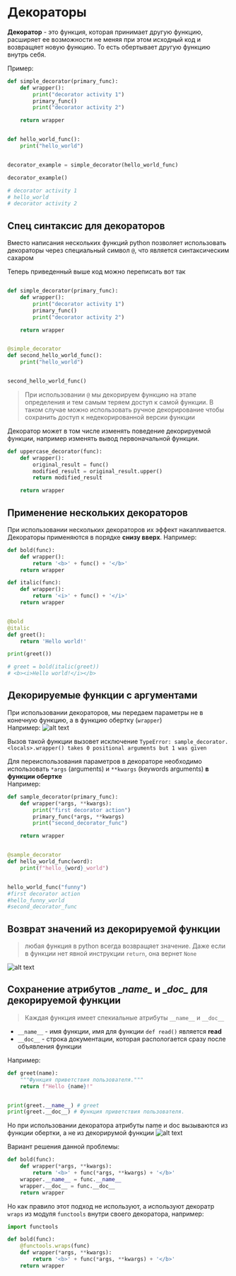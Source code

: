 # Декораторы

**Декоратор** - это функция, которая принимает другую функцию, расширяет ее возможности не меняя при этом исходный код и возвращяет новую функцию.
То есть обертывает другую функцию внутрь себя.

Пример:

```python
def simple_decorator(primary_func):
    def wrapper():
        print("decorator activity 1")
        primary_func()
        print("decorator activity 2")

    return wrapper


def hello_world_func():
    print("hello_world")


decorator_example = simple_decorator(hello_world_func)

decorator_example()

# decorator activity 1
# hello_world
# decorator activity 2
```

## Спец синтаксис для декораторов

Вместо написания нескольких функций python позволяет использовать декораторы через специальный символ `@`, что является синтаксическим сахаром

Теперь приведенный выше код можно переписать вот так

```python

def simple_decorator(primary_func):
    def wrapper():
        print("decorator activity 1")
        primary_func()
        print("decorator activity 2")

    return wrapper


@simple_decorator
def second_hello_world_func():
    print("hello_world")


second_hello_world_func()
```

> При использовании `@` мы декорируем функцию на этапе определения и тем самым теряем доступ к самой функции. В таком случае можно использовать ручное декорирование чтобы сохранить доступ к недекорированной версии функции

Декоратор может в том числе изменять поведение декорируемой функции, например изменять вывод первоначальной функции.

```python
def uppercase_decorator(func):
    def wrapper():
        original_result = func()
        modified_result = original_result.upper()
        return modified_result

    return wrapper
```

## Применение нескольких декораторов

При использовании нескольких декораторов их эффект накапливается.
Декораторы применяются в порядке **снизу вверх**.
Например:

```python
def bold(func):
    def wrapper():
        return '<b>' + func() + '</b>'
    return wrapper

def italic(func):
    def wrapper():
        return '<i>' + func() + '</i>'
    return wrapper


@bold
@italic
def greet():
    return 'Hello world!'

print(greet())

# greet = bold(italic(greet))
# <b><i>Hello world!</i></b>
```

## Декорируемые функции с аргументами

При использовании декораторов, мы передаем параметры не в конечную функцию, а в функцию обертку (`wrapper`)  
Например:
![alt text](./pictures/decorator_with_parametrs.png)

Вызов такой функции вызовет исключение `TypeError: sample_decorator.<locals>.wrapper() takes 0 positional arguments but 1 was given`

Для переиспользования параметров в декораторе необходимо использовать `*args` (arguments) и `**kwargs` (keywords arguments) **в функции обертке**  
Например:

```python
def sample_decorator(primary_func):
    def wrapper(*args, **kwargs):
        print("first decorator action")
        primary_func(*args, **kwargs)
        print("second_decorator_func")

    return wrapper


@sample_decorator
def hello_world_func(word):
    print(f"hello_{word}_world")


hello_world_func("funny")
#first decorator action
#hello_funny_world
#second_decorator_func
```

## Возврат значений из декорируемой функции

> любая функция в python всегда возвращяет значение. Даже если в функции нет явной инструкции `return`, она вернет `None`

![alt text](./pictures/function_result.png)

## Сохранение атрибутов \__name\__ и \__doc\__ для декорируемой функции

> Каждая функция имеет спекиальные атрибуты `__name__` и `__doc__`

- `__name__` - имя функции, имя для функции `def read()` является **read**
- `__doc__` - строка документации, которая распологается сразу после объявления функции

Например:

```python
def greet(name):
    """Функция приветствия пользователя."""
    return f"Hello {name}!"


print(greet.__name__) # greet
print(greet.__doc__) # Функция приветствия пользователя.

```

Но при использовании декоратора атрибуты name и doc вызываются из функции обертки, а не из декорирумой функции
![alt text](./pictures/func_params.png)

Вариант решения данной проблемы:

```python
def bold(func):
    def wrapper(*args, **kwargs):
        return '<b>' + func(*args, **kwargs) + '</b>'
    wrapper.__name__ = func.__name__
    wrapper.__doc__ = func.__doc__
    return wrapper
```

Но как правило этот подход не используют, а используют декоратр `wraps` из модуля `functools` внутри своего декоратора, например:

```python
import functools

def bold(func):
    @functools.wraps(func)
    def wrapper(*args, **kwargs):
        return '<b>' + func(*args, **kwargs) + '</b>'
    return wrapper
```
